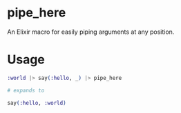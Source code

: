 # pipe_here
An Elixir macro for easily piping arguments at any position.


# Usage

```elixir
:world |> say(:hello, _) |> pipe_here

# expands to

say(:hello, :world)
```
